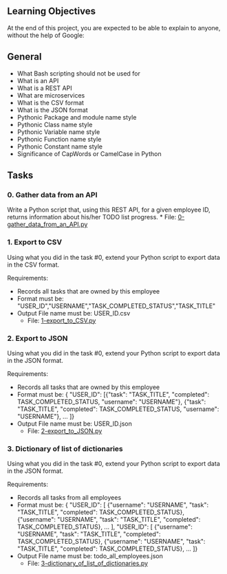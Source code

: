 ## Learning Objectives
At the end of this project, you are expected to be able to explain to anyone, without the help of Google:

## General
* What Bash scripting should not be used for
* What is an API
* What is a REST API
* What are microservices
* What is the CSV format
* What is the JSON format
* Pythonic Package and module name style
* Pythonic Class name style
* Pythonic Variable name style
* Pythonic Function name style
* Pythonic Constant name style
* Significance of CapWords or CamelCase in Python

## Tasks
### 0. Gather data from an API
Write a Python script that, using this REST API, for a given employee ID, returns information about his/her TODO list progress.
	* File: [0-gather_data_from_an_API.py](0-gather_data_from_an_API.py)
### 1. Export to CSV
Using what you did in the task #0, extend your Python script to export data in the CSV format.

Requirements:
* Records all tasks that are owned by this employee
* Format must be: "USER_ID","USERNAME","TASK_COMPLETED_STATUS","TASK_TITLE"
* Output File name must be: USER_ID.csv
	* File: [1-export_to_CSV.py](1-export_to_CSV.py)
### 2. Export to JSON
Using what you did in the task #0, extend your Python script to export data in the JSON format.

Requirements:
* Records all tasks that are owned by this employee
* Format must be: { "USER_ID": [{"task": "TASK_TITLE", "completed": TASK_COMPLETED_STATUS, "username": "USERNAME"}, {"task": "TASK_TITLE", "completed": TASK_COMPLETED_STATUS, "username": "USERNAME"}, ... ]}
* Output File name must be: USER_ID.json
	* File: [2-export_to_JSON.py](2-export_to_JSON.py)
### 3. Dictionary of list of dictionaries
Using what you did in the task #0, extend your Python script to export data in the JSON format.

Requirements:
* Records all tasks from all employees
* Format must be: { "USER_ID": [ {"username": "USERNAME", "task": "TASK_TITLE", "completed": TASK_COMPLETED_STATUS}, {"username": "USERNAME", "task": "TASK_TITLE", "completed": TASK_COMPLETED_STATUS}, ... ], "USER_ID": [ {"username": "USERNAME", "task": "TASK_TITLE", "completed": TASK_COMPLETED_STATUS}, {"username": "USERNAME", "task": "TASK_TITLE", "completed": TASK_COMPLETED_STATUS}, ... ]}
* Output File name must be: todo_all_employees.json
	* File: [3-dictionary_of_list_of_dictionaries.py](3-dictionary_of_list_of_dictionaries.py)
